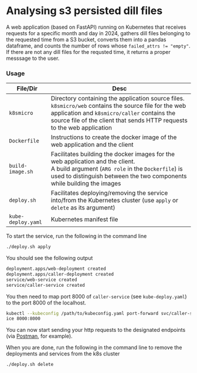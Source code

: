 # Analysing s3 persisted dill files
A web application (based on FastAPI) running on Kubernetes that receives
requests for a specific month and day in 2024, gathers dill files 
belonging to the requested time from a S3 bucket, converts them into
a pandas dataframe, and counts the number of rows whose `failed_attrs != "empty"`.
If there are not any dill files for the requsted time, it returns a proper messsage
to the user. 

### Usage
| **File/Dir** | **Desc** |
| --- | --- |
| `k8smicro` | Directory containing the application source files. </br> `k8smicro/web` contains the source file for the web application and `k8smicro/caller` contains the source file of the client that sends HTTP requests to the web application |
| `Dockerfile` | Instructions to create the docker image of the web application and the client |
| `build-image.sh` | Facilitates building the docker images for the web application and the client. </br> A build argument (`ARG role` in the `Dockerfile`) is used to distinguish between the two components while building the images |
| `deploy.sh` | Facilitates deploying/removing the service into/from the Kubernetes cluster (use `apply` or `delete` as its argument) |
| `kube-deploy.yaml` | Kubernetes manifest file |

To start the service, run the following in the command line
```bash
./deploy.sh apply
```
You should see the following output
```bash
deployment.apps/web-deployment created
deployment.apps/caller-deployment created
service/web-service created
service/caller-service created
```
You then need to map port 8000 of `caller-service` (see `kube-deploy.yaml`) to the port 8000 of the localhost. 
```bash
kubectl --kubeconfig /path/to/kubeconfig.yaml port-forward svc/caller-serv
ice 8000:8000
```
You can now start sending your http requests to the designated endpoints (via [Postman](https://www.postman.com/), for example).

When you are done, run the following in the command line to remove the deployments and services from the k8s cluster
```bash
./deploy.sh delete
```